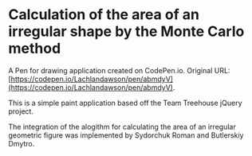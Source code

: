 # Calculation of the area of ​​an irregular shape by the Monte Carlo method

A Pen for drawing application created on CodePen.io. Original URL: [https://codepen.io/Lachlandawson/pen/abmdyV](https://codepen.io/Lachlandawson/pen/abmdyV).

This is a simple paint application based off the Team Treehouse jQuery project. 

The integration of the alogithm for calculating the area of ​​an irregular geometric figure was implemented by Sydorchuk Roman and Butlerskiy Dmytro.